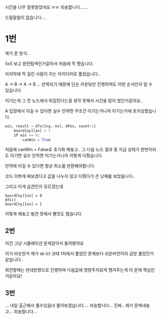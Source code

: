 <!-- @format -->

시간을 너무 잘못알았네요 ㅠㅠ 죄송합니다.......

드릴말씀이 없습니다....

# 1번

제가 푼 방식..

5x5 보고 완전탐색인거같아서 처음에 막 짰습니다.

마지막에 딱 걸린 사람이 지는 아이디어로 풀었습니다..

A -> B -> A -> B ... 반복되기 때문에 단순 카운팅만 진행하여도 어떤 순서인지 알 수 있습니다.

이기는게 그 전 노드에서 뒤집힌다는걸 생각 못해서 시간을 많이 썼던거같아요..

A 입장에서 이길 수 있다면 실수 안하면 무조건 이기는거니까 이기는거에 포커싱했습니다.

```python
win, result = dfs([ny, nx], bPos, count+1)
    board[ay][ax] = 1
    if win == 0:
        canWin = True
```

처음에 canWin = False로 초기화 해놓고.. 그 다음 노드 결과 중 지금 상태가 한번이라도 이기면 실수 안하면 이기는거니까 이렇게 다뤘습니다.

만약에 이길 수 있다면 항상 최소를 반환해야합니다.

코드 이쁘게 짜보겠다고 값을 나누지 않고 다뤘다가 큰 낭패를 보았읍니다..

그리고 이게 습관인지 모르겠는데

```
board[ny][nx] = 0
dfs()
board[ny][nx] = 1
```

이렇게 해놓고 발견 못해서 뻘짓도 했습니다.

## 2번

이건 그냥 시뮬레이션 문제같아서 돌려봤어요

이거 비슷한거 제가 sk ict 코테 1차에서 풀었던 문제보다 쉬운버전이라 금방 풀었던거같습니다..

회전할때는 반대방향으로 진행하며 다음값에 영향주지않게 땡겨주는게 이 문제 핵심인거같아요!

## 3번

... 내일 출근해서 풀수있음녀 풀어보겠습니다.... 죄송합니다... 진짜.. 제가 문제내놓고... 죄송합니다...
